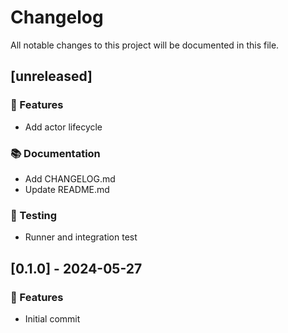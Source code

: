 # Changelog

All notable changes to this project will be documented in this file.

## [unreleased]

### 🚀 Features

- Add actor lifecycle

### 📚 Documentation

- Add CHANGELOG.md
- Update README.md

### 🧪 Testing

- Runner and integration test

## [0.1.0] - 2024-05-27

### 🚀 Features

- Initial commit

<!-- generated by git-cliff -->
